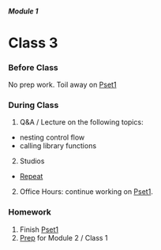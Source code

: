 ##### Module 1

# Class 3

### Before Class
No prep work. Toil away on [Pset1](TODO)

### During Class

1. Q&A / Lecture on the following topics:
  * nesting control flow
  * calling library functions
2. Studios
  * [Repeat](../studios/repeat) 
2. Office Hours: continue working on [Pset1](). 

### Homework
1. Finish [Pset1]()
2. [Prep]() for Module 2 / Class 1

